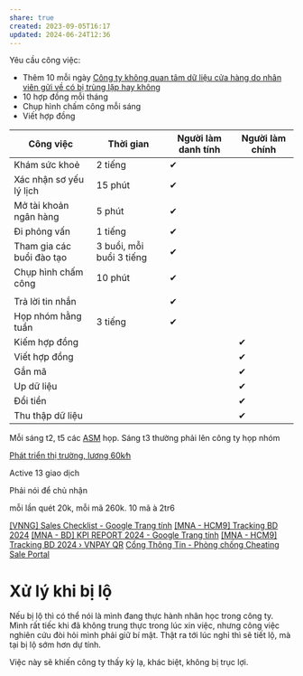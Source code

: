 ```yaml
---
share: true
created: 2023-09-05T16:17
updated: 2024-06-24T12:36
---
```

Yêu cầu công việc:
- Thêm 10 mỗi ngày [Công ty không quan tâm dữ liệu cửa hàng do nhân viên gửi về có bị trùng lặp hay không](../../Hi%E1%BB%83u%20bi%E1%BA%BFt%20s%C3%A2u/Trung%20gian%20thanh%20to%C3%A1n/Ch%C3%ADnh%20s%C3%A1ch/C%C3%B4ng%20ty%20kh%C3%B4ng%20quan%20t%C3%A2m%20d%E1%BB%AF%20li%E1%BB%87u%20c%E1%BB%ADa%20h%C3%A0ng%20do%20nh%C3%A2n%20vi%C3%AAn%20g%E1%BB%ADi%20v%E1%BB%81%20c%C3%B3%20b%E1%BB%8B%20tr%C3%B9ng%20l%E1%BA%B7p%20hay%20kh%C3%B4ng.md)
- 10 hợp đồng mỗi tháng
- Chụp hình chấm công mỗi sáng
- Viết hợp đồng

| Công việc                 | Thời gian                | Người làm danh tính | Người làm chính |
| ------------------------- | ------------------------ | ------------------- | --------------- |
| Khám sức khoẻ             | 2 tiếng                  | ✔                   |                 |
| Xác nhận sơ yếu lý lịch   | 15 phút                  | ✔                   |                 |
| Mở tài khoản ngân hàng    | 5 phút                   | ✔                   |                 |
| Đi phỏng vấn              | 1 tiếng                  | ✔                   |                 |
| Tham gia các buổi đào tạo | 3 buổi, mỗi buổi 3 tiếng | ✔                   |                 |
| Chụp hình chấm công       | 10 phút                  | ✔                   |                 |
|                           |                          |                     |                 |
| Trả lời tin nhắn          |                          | ✔                   |                 |
| Họp nhóm hằng tuần        | 3 tiếng                  | ✔                   |                 |
| Kiếm hợp đồng             |                          |                     | ✔               |
| Viết hợp đồng             |                          |                     | ✔               |
| Gắn mã                    |                          |                     | ✔               |
| Up dữ liệu                |                          |                     | ✔               |
| Đổi tiền                  |                          |                     | ✔               |
| Thu thập dữ liệu          |                          |                     | ✔               |
Mỗi sáng t2, t5 các [ASM](../../Hi%E1%BB%83u%20bi%E1%BA%BFt%20s%C3%A2u/Trung%20gian%20thanh%20to%C3%A1n/L%E1%BB%A3i%20%C3%ADch,%20%C4%91%E1%BB%99ng%20c%C6%A1%20c%E1%BB%A7a%20c%C3%A1c%20b%C3%AAn/ASM/index.md) họp. Sáng t3 thường phải lên công ty họp nhóm

[Phát triển thị trường, lương 60k∕h](../C%C3%B4ng%20vi%E1%BB%87c%20th%E1%BB%9Di%20v%E1%BB%A5%20ki%E1%BA%BFm%20ti%E1%BB%81n%20nhanh/Ph%C3%A1t%20tri%E1%BB%83n%20th%E1%BB%8B%20tr%C6%B0%E1%BB%9Dng,%20l%C6%B0%C6%A1ng%2060k%E2%88%95h.md)

Active 13 giao dịch

Phải nói để chủ nhận

mỗi lần quét 20k, mỗi mã 260k. 10 mã à 2tr6

[\[VNNG\] Sales Checklist - Google Trang tính](https://docs.google.com/spreadsheets/d/1OYAC1TGoBtUZNt3wjc3KM8yjTNNV-xdlX0TcDIz7BgM/edit#gid=906803463 "[VNNG] Sales Checklist - Google Trang tính")
[\[MNA - HCM9\] Tracking BD 2024](https://lookerstudio.google.com/u/0/reporting/69e85f7b-a4cd-4667-92c5-bdc5a866d9a7/page/p_vesr063xed "[MNA - HCM9] Tracking BD 2024")
[\[MNA - BD\] KPI REPORT 2024 - Google Trang tính](https://docs.google.com/spreadsheets/d/1tGvz5eMpOUgmeOrcduk5QbPKtxI6oFX4CJFwCHBa6N0/edit?pli=1#gid=864778555 "[MNA - BD] KPI REPORT 2024 - Google Trang tính")
[\[MNA - HCM9\] Tracking BD 2024 › VNPAY QR](https://lookerstudio.google.com/u/0/reporting/69e85f7b-a4cd-4667-92c5-bdc5a866d9a7/page/p_vesr063xed?pli=1 "[MNA - HCM9] Tracking BD 2024 › VNPAY QR")
[Cổng Thông Tin - Phòng chống Cheating](https://sites.google.com/vnpay.vn/vnng/vnng-mna/ph%C3%B2ng-ch%E1%BB%91ng-cheating "Cổng Thông Tin - Phòng chống Cheating")
[Sale Portal](https://sp3.vnpay.vn/mobile? "Sale Portal")

# Xử lý khi bị lộ
Nếu bị lộ thì có thể nói là mình đang thực hành nhân học trong công ty. Mình rất tiếc khi đã không trung thực trong lúc xin việc, nhưng công việc nghiên cứu đòi hỏi mình phải giữ bí mật. Thật ra tới lúc nghỉ thì sẽ tiết lộ, mà tại bị lộ sớm hơn dự tính.

Việc này sẽ khiến công ty thấy kỳ lạ, khác biệt, không bị trục lợi.

